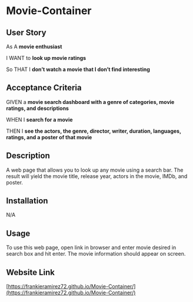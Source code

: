 # Movie-Container

## User Story

As A **movie enthusiast**

I WANT to **look up movie ratings**

So THAT I **don’t watch a movie that I don’t find interesting**

## Acceptance Criteria

GIVEN a **movie search dashboard with a genre of categories, movie ratings, and descriptions**

WHEN I **search for a movie**

THEN I **see the actors, the genre, director, writer, duration, languages, ratings, and a poster of that movie**

## Description

A web page that allows you to look up any movie using a search bar. The result will yield the movie title, release year, actors in the movie, IMDb, and poster.

## Installation

N/A

## Usage

To use this web page, open link in browser and enter movie desired in search box and hit enter. The movie information should appear on screen.

## Website Link

[https://frankieramirez72.github.io/Movie-Container/](https://frankieramirez72.github.io/Movie-Container/)
